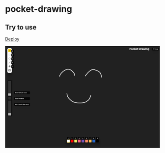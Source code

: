 # pocket-drawing

## Try to use

[Deploy](https://livemehere.github.io/pocket-drawing/)

![image](./public/example.png)
